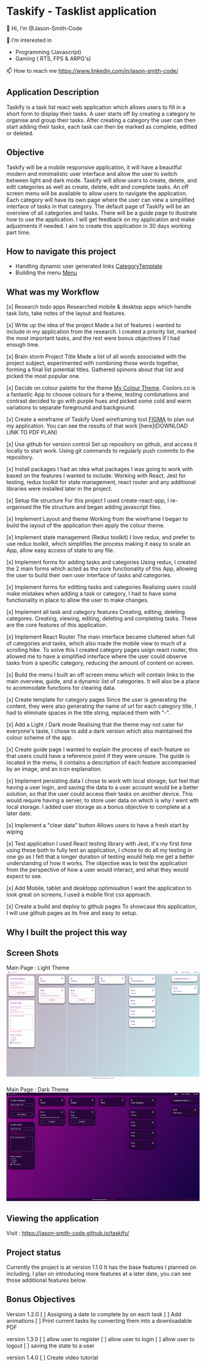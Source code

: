 # Taskify - Tasklist application

👋 Hi, I’m @Jason-Smith-Code

👀 I’m interested in

-   Programming (Javascript)
-   Gaming ( RTS, FPS & ARPG's)

📫 How to reach me
https://www.linkedin.com/in/jason-smith-code/

## Application Description

Taskify is a task list react web application which allows users to fill in a short form to display their tasks.
A user starts off by creating a category to organise and group their tasks.
After creating a category the user can then start adding their tasks, each task can then be marked as complete, editted or deleted.

## Objective

Taskify will be a mobile responsive application, it will have a beautiful modern and minimalistic user interface and allow the user to switch between light and dark mode.
Taskify will allow users to create, delete, and edit categories as well as create, delete, edit and complete tasks.
An off screen menu will be available to allow users to navigate the application.
Each category will have its own page where the user can view a simplified interface of tasks in that category.
The default page of Taskify will be an overview of all categories and tasks.
There will be a guide page to illustrate how to use the application.
I will get feedback on my application and make adjustments if needed.
I aim to create this application in 30 days working part time.

## How to navigate this project

-   Handling dynamic user generated links [CategoryTemplate](https://github.com/Jason-Smith-Code/taskify/blob/main/src/routes/CategoryTemplate.js)
-   Building the menu [Menu](https://github.com/Jason-Smith-Code/taskify/blob/main/src/components/menu/Menu.js)

## What was my Workflow

[x] Research todo apps
Researched mobile & desktop apps which handle task lists, take notes of the layout and features.

[x] Write up the idea of the project
Made a list of features i wanted to include in my application from the research. I created a priority list, marked the most important tasks, and the rest were bonus objectives if I had enough time.

[x] Brain storm Project Title
Made a list of all words associated with the project subject, experimented with combining those words together, forming a final list potential titles. Gathered opinons about that list and picked the most popular one.

[x] Decide on colour palette for the theme
[My Colour Theme](https://coolors.co/69009e-9e0091-ff00b1-c2a5bc-c1e9f1). Coolors.co is a fantastic App to choose colours for a theme, testing combinations and contrast decided to go with purple hues and picked some cold and warm variations to separate foreground and background.

[x] Create a wireframe of Taskify
Used wireframing tool [FIGMA](https://www.figma.com/) to plan out my application.
You can see the results of that work [here](DOWNLOAD LINK TO PDF PLAN)

[x] Use github for version control
Set up repository on github, and access it locally to start work. Using git commands to regularly push commits to the repository.

[x] Install packages
I had an idea what packages I was going to work with based on the features I wanted to include. Working with React, Jest for testing, redux toolkit for state management, react router and any additional libraries were installed later in the project.

[x] Setup file structure
For this project I used create-react-app, I re-organised the file structure and began adding javascript files.

[x] Implement Layout and theme
Working from the wireframe I began to build the layout of the application then apply the colour theme.

[x] Implement state management (Redux toolkit)
I love redux, and prefer to use redux toolkit, which simplifies the process making it easy to scale an App, allow easy access of state to any file.

[x] Implement forms for adding tasks and categories
Using redux, I created the 2 main forms which acted as the core functionality of this App, allowing the user to build their own user interface of tasks and categories.

[x] Implement forms for editting tasks and categories
Realising users could make mistakes when adding a task or category, I had to have some functionality in place to allow the user to make changes.

[x] Implement all task and category features
Creating, editing, deleting categores. Creating, viewing, editing, deleting and completing tasks. These are the core features of this application.

[x] Implement React Router
The main interface became cluttered when full of categories and tasks, which also made the mobile view to much of a scrolling hike. To solve this I created category pages usign react router, this allowed me to have a simplified interface where the user could observe tasks from a specific category, reducing the amount of content on screen.

[x] Build the menu
I built an off screen menu which will contain links to the main overview, guide, and a dynamic list of categories. It will also be a place to acommodate functions for clearing data.

[x] Create template for category pages
Since the user is generating the content, they were also generating the name of url for each category title, I had to eliminate spaces in the title string, replaced them with "-".

[x] Add a Light / Dark mode
Realising that the theme may not cater for everyone's taste, I chose to add a dark version which also maintained the colour scheme of the app.

[x] Create guide page
I wanted to explain the process of each feature so that users could have a reference point if they were unsure. The guide is located in the menu, it contains a description of each feature accompanied by an image, and an icon explanation.

[x] Implement persisting data
I chose to work wth local storage, but feel that having a user login, and saving the data to a user account would be a better solution, so that the user could access their tasks on another device. This would require having a server, to store user data on which is why I went wth local storage. I added user storage as a bonus objective to complete at a later date.

[x] Implement a "clear data" button
Allows users to have a fresh start by wiping

[x] Test application
I used React testing library with Jest, it's my first time using these both to fully test an application, I chose to do all my testing in one go as I felt that a longer duration of testing would help me get a better understandng of how it works.
The objective was to test the application from the perspective of how a user would interact, and what they would expect to see.

[x] Add Mobile, tablet and desktopp optimisation
I want the application to look great on screens, I used a mobile first css approach.

[x] Create a build and deploy to github pages
To showcase this application, I will use github pages as its free and easy to setup.

## Why I built the project this way

## Screen Shots

Main Page : Light Theme
![A test image](src/assets/images/main-light.jpg)

Main Page : Dark Theme
![A test image](src/assets/images/main-dark.jpg)

## Viewing the application

Visit : https://jason-smith-code.github.io/taskify/

## Project status

Currently the project is at version 1.1.0
It has the base features I planned on including, I plan on introducing more features at a later date, you can see those additional features below.

## Bonus Objectives

Version 1.2.0
[ ] Assigning a date to complete by on each task
[ ] Add animations
[ ] Print current tasks by converting them into a downloadable PDF

version 1.3.0
[ ] allow user to register
[ ] allow user to login
[ ] allow user to logout
[ ] saving the state to a user

version 1.4.0
[ ] Create video tutorial

